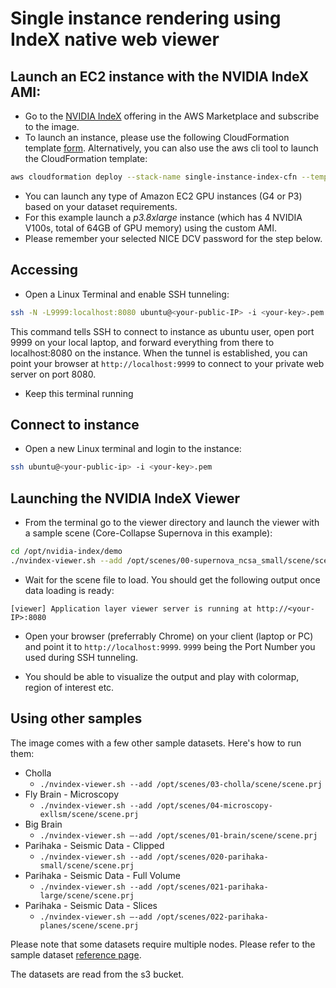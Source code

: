 # Single instance rendering using IndeX native web viewer

## Launch an EC2 instance with the NVIDIA IndeX AMI:

- Go to the [NVIDIA IndeX](http://aws.amazon.com/marketplace/pp/B08H4D3QZR) offering in the AWS Marketplace and subscribe to the image.
- To launch an instance, please use the following CloudFormation template [form](https://console.aws.amazon.com/cloudformation/home?#/stacks/create/template?templateURL=https://s3.amazonaws.com/awsmp-fulfillment-cf-templates-prod/2d798e89-e16a-4f0c-832f-938c342f6c29.3e0d1257-5054-4b23-b8be-a53904a6fd68.template). Alternatively, you can also use the aws cli tool to launch the CloudFormation template:

```sh
aws cloudformation deploy --stack-name single-instance-index-cfn --template-file resources/index-single-ami-cloud-formation-template.yaml --parameter-overrides 'KeyName=<your-keyname>' --capabilities CAPABILITY_IAM
```

- You can launch any type of Amazon EC2 GPU instances (G4 or P3) based on your dataset requirements.
- For this example launch a *p3.8xlarge* instance (which has 4 NVIDIA V100s, total of 64GB of GPU memory) using the custom AMI.
- Please remember your selected NICE DCV password for the step below.

## Accessing

- Open a Linux Terminal and enable SSH tunneling:
```sh
ssh -N -L9999:localhost:8080 ubuntu@<your-public-IP> -i <your-key>.pem
```
This command tells SSH to connect to instance as ubuntu user, open port 9999 on your local laptop, and forward everything from there to localhost:8080 on the instance.
When the tunnel is established, you can point your browser at `http://localhost:9999` to connect to your private web server on port 8080.
- Keep this terminal running

## Connect to instance

- Open a new Linux terminal and login to the instance:
```sh
ssh ubuntu@<your-public-ip> -i <your-key>.pem
```

## Launching the NVIDIA IndeX Viewer

- From the terminal go to the viewer directory and launch the viewer with a sample scene (Core-Collapse Supernova in this example):
```sh
cd /opt/nvidia-index/demo
./nvindex-viewer.sh --add /opt/scenes/00-supernova_ncsa_small/scene/scene.prj
```

- Wait for the scene file to load. You should get the following output once data loading is ready:
```
[viewer] Application layer viewer server is running at http://<your-IP>:8080
```

- Open your browser (preferrably Chrome) on your client (laptop or PC) and point it to `http://localhost:9999`. `9999` being the Port Number you used during SSH tunneling.

- You should be able to visualize the output and play with colormap, region of interest etc.

## Using other samples

The image comes with a few other sample datasets. Here's how to run them:

* Cholla
    - `./nvindex-viewer.sh --add /opt/scenes/03-cholla/scene/scene.prj`
* Fly Brain - Microscopy
    - `./nvindex-viewer.sh --add /opt/scenes/04-microscopy-exllsm/scene/scene.prj`
* Big Brain
    - `./nvindex-viewer.sh —-add /opt/scenes/01-brain/scene/scene.prj`
* Parihaka - Seismic Data - Clipped
    - `./nvindex-viewer.sh --add /opt/scenes/020-parihaka-small/scene/scene.prj`
* Parihaka - Seismic Data - Full Volume
    - `./nvindex-viewer.sh --add /opt/scenes/021-parihaka-large/scene/scene.prj`
* Parihaka - Seismic Data - Slices
    - `./nvindex-viewer.sh —-add /opt/scenes/022-parihaka-planes/scene/scene.prj`

Please note that some datasets require multiple nodes. Please refer to the sample dataset [reference page](datasets.md).

The datasets are read from the s3 bucket.
